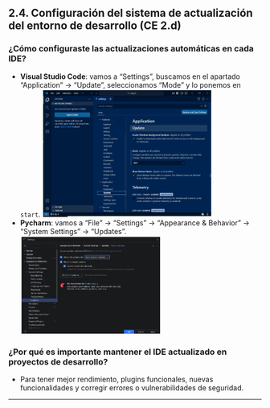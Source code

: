 ## 2.4. Configuración del sistema de actualización del entorno de desarrollo (CE 2.d)

### ¿Cómo configuraste las actualizaciones automáticas en cada IDE?

- **Visual Studio Code**: vamos a “Settings”, buscamos en el apartado “Application” → “Update”, seleccionamos “Mode” y lo ponemos en `start`.
![Captura 11](Capturas/punto4_VSC.png)
- **Pycharm**: vamos a “File” → “Settings” → “Appearance & Behavior” → “System Settings” → “Updates”.
![Captura 12](Capturas/punto4_PC.png)
### ¿Por qué es importante mantener el IDE actualizado en proyectos de desarrollo?

- Para tener mejor rendimiento, plugins funcionales, nuevas funcionalidades y corregir errores o vulnerabilidades de seguridad.

---
